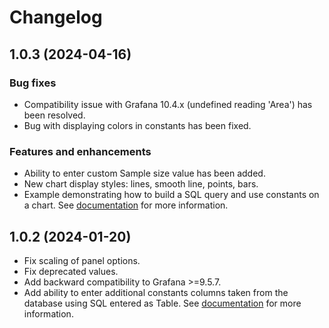 # Changelog

## 1.0.3 (2024-04-16)

### Bug fixes
- Compatibility issue with Grafana 10.4.x (undefined reading 'Area') has been resolved.
- Bug with displaying colors in constants has been fixed.

### Features and enhancements
- Ability to enter custom Sample size value has been added.
- New chart display styles: lines, smooth line, points, bars.
- Example demonstrating how to build a SQL query and use constants on a chart. See [documentation](https://docs.kensobi.com/panels/spc) for more information.


## 1.0.2 (2024-01-20)


- Fix scaling of panel options.
- Fix deprecated values.
- Add backward compatibility to Grafana >=9.5.7.
- Add ability to enter additional constants columns taken from the database using SQL entered as Table. See [documentation](https://docs.kensobi.com/panels/spc) for more information.